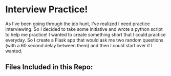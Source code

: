 # Interview Practice!
As I've been going through the job hunt, I've realized I need practice interviewing.  So I decided to take some initiative and wrote a python script to help me practice!  I wanted to create something short that I could practice everyday.  So I create a Flask app that would ask me two random questions (with a 60 second delay between them) and then I could start over if I wanted.

## Files Included in this Repo:
